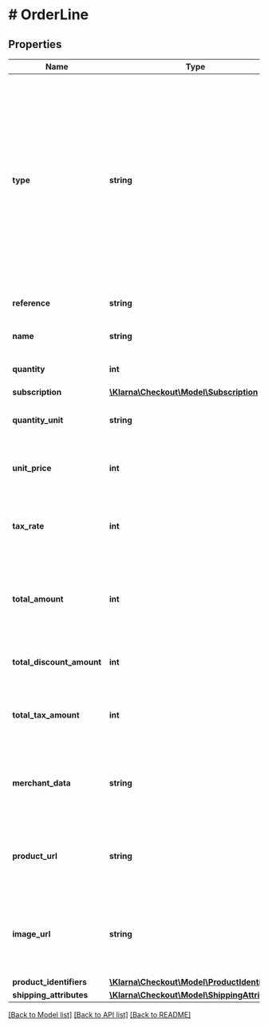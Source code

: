 # # OrderLine

## Properties

Name | Type | Description | Notes
------------ | ------------- | ------------- | -------------
**type** | **string** | Type of the order line item. The possible values are:&lt;ul&gt;&lt;li&gt;&lt;em&gt;physical (physical good)&lt;/em&gt;&lt;/li&gt;&lt;li&gt;&lt;em&gt;discount&lt;/em&gt;&lt;/li&gt;&lt;li&gt;&lt;em&gt;shipping_fee&lt;/em&gt;&lt;/li&gt;&lt;li&gt;&lt;em&gt;sales_tax (depends on the country/city, usually called VAT)&lt;/em&gt;&lt;/li&gt;&lt;li&gt;&lt;em&gt;digital (digital good)&lt;/em&gt;&lt;/li&gt;&lt;li&gt;&lt;em&gt;gift_card&lt;/em&gt;&lt;/li&gt;&lt;li&gt;&lt;em&gt;store_credit (credit from the merchant)&lt;/em&gt;&lt;/li&gt;&lt;li&gt;&lt;em&gt;surcharge (extra charge)&lt;/em&gt;&lt;/li&gt;&lt;/ul&gt; | [optional]
**reference** | **string** | Article number, SKU or similar. (max 255 characters) | [optional]
**name** | **string** | Descriptive name of the order line item (max 255 characters) |
**quantity** | **int** | Non-negative number. Quantity of the order line item. |
**subscription** | [**\Klarna\Checkout\Model\Subscription**](Subscription.md) |  | [optional]
**quantity_unit** | **string** | Unit used to describe the quantity, e.g. kg, pcs... If defined has to be 1-8 characters | [optional]
**unit_price** | **int** | Minor units. Includes tax, excludes discount. (max value: 100000000).  Example: 100 Euros should be 10000. |
**tax_rate** | **int** | Non-negative value. The percentage value is represented with two implicit decimals. (max 10000)  Example: 25% should be 2500. |
**total_amount** | **int** | Minor units. Includes tax and discount.   Example: 25 euros should be 2500 Value &#x3D; (quantity x unit_price) - total_discount_amount. (max value: 100000000) |
**total_discount_amount** | **int** | Non-negative minor units. Includes tax.  Example: 25 euros should be 2500 | [optional]
**total_tax_amount** | **int** | Must be within ±1 of total_amount - total_amount \\* 10000 / (10000 + tax_rate). Negative when type is discount. |
**merchant_data** | **string** | Property used to store additional metadata per item that will be returned whenever an order is read from Klarna. Pass through field. (max 1024 characters). | [optional]
**product_url** | **string** | URL to the product page that can be later embedded in communications between Klarna and the customer. (max 1024 characters) | [optional]
**image_url** | **string** | URL to an image that can be later embedded in communications between Klarna and the customer. (max 1024 characters)  Improves post-purchase customer experiences. | [optional]
**product_identifiers** | [**\Klarna\Checkout\Model\ProductIdentifiers**](ProductIdentifiers.md) |  | [optional]
**shipping_attributes** | [**\Klarna\Checkout\Model\ShippingAttributes**](ShippingAttributes.md) |  | [optional]

[[Back to Model list]](../../README.md#models) [[Back to API list]](../../README.md#endpoints) [[Back to README]](../../README.md)
